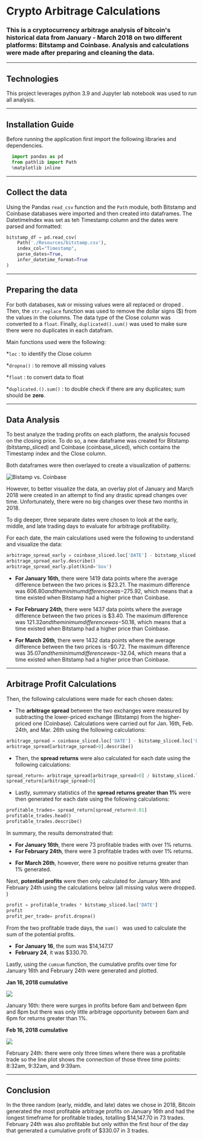 # Crypto Arbitrage Calculations

### This is a cryptocurrency arbitrage analysis of bitcoin's historical data from January - March 2018 on two different platforms: Bitstamp and Coinbase. Analysis and calculations were made after preparing and cleaning the data.

---

## Technologies

This project leverages python 3.9 and Jupyter lab notebook was used to run all analysis.

---

## Installation Guide

Before running the application first import the following libraries and dependencies.

```python
  import pandas as pd
  from pathlib import Path
  %matplotlib inline
```

---

## Collect the data

Using the Pandas `read_csv` function and the `Path` module, both Bitstamp and Coinbase databases were imported and then created into dataframes. The DatetimeIndex was set as teh Timestamp column and the dates were parsed and formatted:

```python
bitstamp_df = pd.read_csv(
    Path('./Resources/bitstamp.csv'),
    index_col="Timestamp",
    parse_dates=True,
    infer_datetime_format=True
)
```

---

## Preparing the data

For both databases, `NaN` or missing values were all replaced or droped . Then, the `str.replace` function was used to remove the dollar signs ($) from the values in the columns. The data type of the Close column was converted to a `float`. Finally, `duplicated().sum()` was used to make sure there were no duplicates in each datafram.

Main functions used were the following:

\*`loc` : to identify the Close column

\*`dropna()` : to remove all missing values

\*`float` : to convert data to float

\*`duplicated.().sum()` : to double check if there are any duplicates; sum should be **zero**.

---

## Data Analysis

To best analyze the trading profits on each platform, the analysis focused on the closing price.
To do so, a new dataframe was created for Bitstamp (bitstamp_sliced) and Coinbase (coinbase_sliced), which contains the Timestamp index and the Close column.

Both dataframes were then overlayed to create a visualization of patterns:

![Bistamp vs. Coinbase](images/Bitstamp_Coinbase.png)

However, to better visualize the data, an overlay plot of January and March 2018 were created in an attempt to find any drastic spread changes over time. Unfortunately, there were no big changes over these two months in 2018.

To dig deeper, three separate dates were chosen to look at the early, middle, and late trading days to evaluate for arbitrage profitability.

For each date, the main calculations used were the following to understand and visualize the data:

```python
arbitrage_spread_early = coinbase_sliced.loc['DATE'] - bitstamp_sliced.loc['DATE']
arbitrage_spread_early.describe()
arbitrage_spread_early.plot(kind='box')
```

- **For January 16th**, there were 1419 data points where the average difference between the two prices is $23.21. The maximum difference was $606.80 and the minimum difference was -$275.92, which means that a time existed when Bitstamp had a higher price than Coinbase.

- **For February 24th**, there were 1437 data points where the average difference between the two prices is $3.40. The maximum difference was $121.32 and the minimum difference was -$50.18, which means that a time existed when Bitstamp had a higher price than Coinbase.

- **For March 26th**, there were 1432 data points where the average difference between the two prices is -$0.72. The maximum difference was $35.07 and the minimum difference was -$32.04, which means that a time existed when Bitstamp had a higher price than Coinbase.

---

## Arbitrage Profit Calculations

Then, the following calculations were made for each chosen dates:

- The **arbitrage spread** between the two exchanges were measured by subtracting the lower-priced exchange (Bitstamp) from the higher-priced one (Coinbase). Calculations were carried out for Jan. 16th, Feb. 24th, and Mar. 26th using the following calculations:

```python
arbitrage_spread = coinbase_sliced.loc['DATE'] - bitstamp_sliced.loc['DATE']
arbitrage_spread[arbitrage_spread>0].describe()
```

- Then, the **spread returns** were also calculated for each date using the following calculations:

```python
spread_return= arbitrage_spread[arbitrage_spread>0] / bitstamp_sliced.loc['DATE']
spread_return[arbitrage_spread>0]
```

- Lastly, summary statistics of the **spread returns greater than 1%** were then generated for each date using the following calculations:

```python
profitable_trades= spread_return[spread_return>0.01]
profitable_trades.head()
profitable_trades.describe()
```

In summary, the results demonstrated that:

- **For January 16th**, there were 73 profitable trades with over 1% returns.
- **For February 24th**, there were 3 profitable trades with over 1% returns.

* **For March 26th**, however, there were no positive returns greater than 1% generated.

Next, **potential profits** were then only calculated for January 16th and February 24th using the calculations below (all missing valus were dropped. )

```python
profit = profitable_trades * bitstamp_sliced.loc['DATE']
profit
profit_per_trade= profit.dropna()
```

From the two profitable trade days, the `sum() ` was used to calculate the sum of the potential profits.

- **For January 16**, the sum was $14,147.17
- **February 24**, it was $330.70.

Lastly, using the `cumsum` function, the cumulative profits over time for January 16th and February 24th were generated and plotted.

**Jan 16, 2018 cumulative**

![](images/Jan_16_cumsum.png)

January 16th: there were surges in profits before 6am and between 6pm and 8pm but there was only little arbitrage opportunity between 6am and 6pm for returns greater than 1%.

**Feb 16, 2018 cumulative**

![](images/Feb_24_cumsum.png)

February 24th: there were only three times where there was a profitable trade so the line plot shows the connection of those three time points: 8:32am, 9:32am, and 9:39am.

---

## Conclusion

In the three random (early, middle, and late) dates we chose in 2018, Bitcoin generated the most profitable arbitrage profits on January 16th and had the longest timeframe for profitable trades, totalling $14,147.70 in 73 trades. February 24th was also profitable but only within the first hour of the day that generated a cumulative profit of $330.07 in 3 trades.

